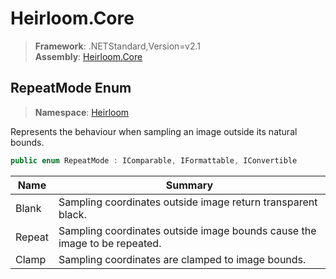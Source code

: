 # Heirloom.Core

> **Framework**: .NETStandard,Version=v2.1  
> **Assembly**: [Heirloom.Core][0]  

## RepeatMode Enum

> **Namespace**: [Heirloom][0]  

Represents the behaviour when sampling an image outside its natural bounds.

```cs
public enum RepeatMode : IComparable, IFormattable, IConvertible
```

| Name   | Summary                                                                   |
|--------|---------------------------------------------------------------------------|
| Blank  | Sampling coordinates outside image return transparent black.              |
| Repeat | Sampling coordinates outside image bounds cause the image to be repeated. |
| Clamp  | Sampling coordinates are clamped to image bounds.                         |

[0]: ../../Heirloom.Core.md
